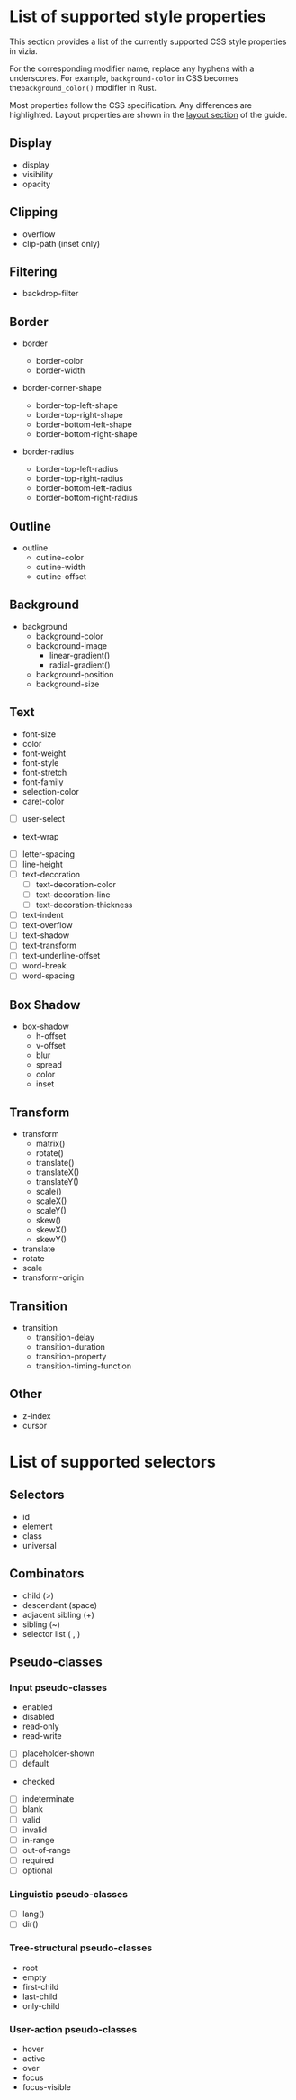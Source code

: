 # List of supported style properties

This section provides a list of the currently supported CSS style properties in vizia.

For the corresponding modifier name, replace any hyphens with a underscores. For example, `background-color` in CSS becomes the`background_color()` modifier in Rust.

Most properties follow the CSS specification. Any differences are highlighted. Layout properties are shown in the [layout section](../layout/layout_properties.md) of the guide.

## Display

- display
- visibility
- opacity

## Clipping

- overflow
- clip-path (inset only)

## Filtering
- backdrop-filter

## Border

- border
  - border-color
  - border-width

- border-corner-shape
  - border-top-left-shape
  - border-top-right-shape
  - border-bottom-left-shape
  - border-bottom-right-shape

- border-radius
  - border-top-left-radius
  - border-top-right-radius
  - border-bottom-left-radius
  - border-bottom-right-radius

## Outline

- outline
  - outline-color
  - outline-width
  - outline-offset

## Background
- background
  - background-color
  - background-image
    - linear-gradient()
    - radial-gradient()
  - background-position
  - background-size

## Text

- font-size
- color
- font-weight
- font-style
- font-stretch
- font-family
- selection-color
- caret-color
- [ ] user-select
- text-wrap
- [ ] letter-spacing
- [ ] line-height
- [ ] text-decoration
  - [ ] text-decoration-color
  - [ ] text-decoration-line
  - [ ] text-decoration-thickness
- [ ]  text-indent
- [ ] text-overflow
- [ ] text-shadow
- [ ] text-transform
- [ ] text-underline-offset
- [ ] word-break
- [ ] word-spacing

## Box Shadow

- box-shadow
  - h-offset
  - v-offset
  - blur
  - spread
  - color
  - inset

## Transform

- transform
  - matrix()
  - rotate()
  - translate()
  - translateX()
  - translateY()
  - scale()
  - scaleX()
  - scaleY()
  - skew()
  - skewX()
  - skewY()
- translate
- rotate
- scale
- transform-origin

## Transition

- transition
  - transition-delay
  - transition-duration
  - transition-property
  - transition-timing-function

## Other
- z-index
- cursor

# List of supported selectors

## Selectors

- id
- element
- class
- universal

## Combinators
- child (>)
- descendant (space)
- adjacent sibling (+)
- sibling (~)
- selector list ( , )

## Pseudo-classes

### Input pseudo-classes
- enabled
- disabled
- read-only
- read-write
- [ ] placeholder-shown
- [ ] default
- checked
- [ ] indeterminate
- [ ] blank
- [ ] valid
- [ ] invalid
- [ ] in-range
- [ ] out-of-range
- [ ] required
- [ ] optional

### Linguistic pseudo-classes
- [ ] lang()
- [ ] dir()

### Tree-structural pseudo-classes
- root
- empty
- first-child
- last-child
- only-child

### User-action pseudo-classes
- hover
- active
- over
- focus
- focus-visible
